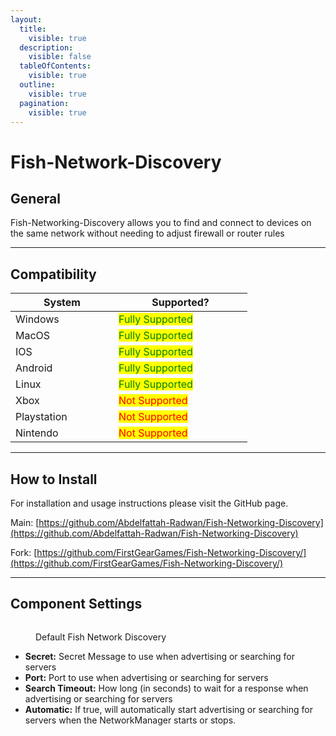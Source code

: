 ```yaml
---
layout:
  title:
    visible: true
  description:
    visible: false
  tableOfContents:
    visible: true
  outline:
    visible: true
  pagination:
    visible: true
---
```


# Fish-Network-Discovery

## General

Fish-Networking-Discovery allows you to find and connect to devices on the same network without needing to adjust firewall or router rules

***

## Compatibility

<table data-full-width="false"><thead><tr><th width="149">System</th><th width="198">Supported? </th></tr></thead><tbody><tr><td>Windows</td><td><mark style="color:green;">Fully Supported</mark></td></tr><tr><td>MacOS</td><td><mark style="color:green;">Fully Supported</mark></td></tr><tr><td>IOS</td><td><mark style="color:green;">Fully Supported</mark></td></tr><tr><td>Android</td><td><mark style="color:green;">Fully Supported</mark></td></tr><tr><td>Linux</td><td><mark style="color:green;">Fully Supported</mark></td></tr><tr><td>Xbox</td><td><mark style="color:red;">Not Supported</mark></td></tr><tr><td>Playstation</td><td><mark style="color:red;">Not Supported</mark></td></tr><tr><td>Nintendo</td><td><mark style="color:red;">Not Supported</mark></td></tr></tbody></table>

***

## How to Install

For installation and usage instructions please visit the GitHub page.

Main: [https://github.com/Abdelfattah-Radwan/Fish-Networking-Discovery](https://github.com/Abdelfattah-Radwan/Fish-Networking-Discovery)

Fork: [https://github.com/FirstGearGames/Fish-Networking-Discovery/](https://github.com/FirstGearGames/Fish-Networking-Discovery/)

***

## Component Settings

<figure><img src="../../../.gitbook/assets/image (14).png" alt=""><figcaption><p>Default Fish Network Discovery</p></figcaption></figure>

* **Secret:** Secret Message to use when advertising or searching for servers
* **Port:** Port to use when advertising or searching for servers
* **Search Timeout:** How long (in seconds) to wait for a response when advertising or searching for servers
* **Automatic:** If true, will automatically start advertising or searching for servers when the NetworkManager starts or stops.

